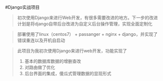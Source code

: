 #Django实战项目

>初次使用Django来进行Web开发，有很多需要改进的地方。下一步的改进计划是将django自带后台改进为自定义后台操作管理，实现全面定制化

>部署使用了linux（centos7） + passanger + nginx + django，并实现了错误重连以及开机自启动

>此项目为我初次使用Django来进行web开发，功能实现了
>1. 基本的数据库数据的增删查改
>2. 对路由做了优化
>3. 后台界面的集成，傻瓜式管理数据的显现形式


